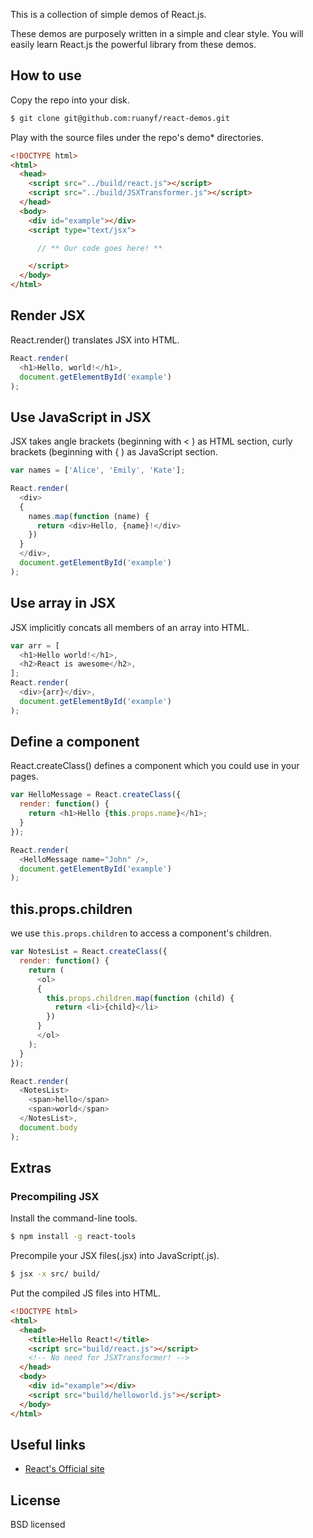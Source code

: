 This is a collection of simple demos of React.js.

These demos are purposely written in a simple and clear style. You will easily learn React.js the powerful library from these demos.

## How to use

Copy the repo into your disk.

```bash
$ git clone git@github.com:ruanyf/react-demos.git
```

Play with the source files under the repo's demo* directories.

```html
<!DOCTYPE html>
<html>
  <head>
    <script src="../build/react.js"></script>
    <script src="../build/JSXTransformer.js"></script>
  </head>
  <body>
    <div id="example"></div>
    <script type="text/jsx">

      // ** Our code goes here! **

    </script>
  </body>
</html>
```

## Render JSX

React.render() translates JSX into HTML.

```js
React.render(
  <h1>Hello, world!</h1>,
  document.getElementById('example')
);
```

## Use JavaScript in JSX

JSX takes angle brackets (beginning with &lt; ) as HTML section, curly brackets (beginning with { ) as JavaScript section.

```js
var names = ['Alice', 'Emily', 'Kate'];

React.render(
  <div>
  {
    names.map(function (name) {
      return <div>Hello, {name}!</div>
    })
  }
  </div>,
  document.getElementById('example')
);
```

## Use array in JSX

JSX implicitly concats all members of an array into HTML.

```js
var arr = [
  <h1>Hello world!</h1>,
  <h2>React is awesome</h2>,
];
React.render(
  <div>{arr}</div>,
  document.getElementById('example')
);
```

## Define a component

React.createClass() defines a component which you could use in your pages.

```js
var HelloMessage = React.createClass({
  render: function() {
    return <h1>Hello {this.props.name}</h1>;
  }
});

React.render(
  <HelloMessage name="John" />,
  document.getElementById('example')
);
```

## this.props.children

we use `this.props.children` to access a component's children.

```js
var NotesList = React.createClass({
  render: function() {
    return (
      <ol>
      {
        this.props.children.map(function (child) {
          return <li>{child}</li>
        })
      }
      </ol>
    );
  }
});

React.render(
  <NotesList>
    <span>hello</span>
    <span>world</span>
  </NotesList>,
  document.body
);
```

## Extras

### Precompiling JSX

Install the command-line tools.

```bash
$ npm install -g react-tools
```

Precompile your JSX files(.jsx) into JavaScript(.js).

```bash
$ jsx -x src/ build/
```

Put the compiled JS files into HTML.

```html
<!DOCTYPE html>
<html>
  <head>
    <title>Hello React!</title>
    <script src="build/react.js"></script>
    <!-- No need for JSXTransformer! -->
  </head>
  <body>
    <div id="example"></div>
    <script src="build/helloworld.js"></script>
  </body>
</html>
```

## Useful links

- [React's Official site](http://facebook.github.io/react)

## License

BSD licensed
